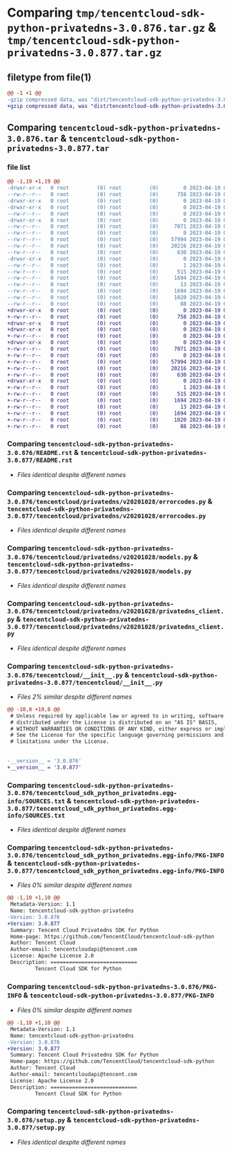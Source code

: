 # Comparing `tmp/tencentcloud-sdk-python-privatedns-3.0.876.tar.gz` & `tmp/tencentcloud-sdk-python-privatedns-3.0.877.tar.gz`

## filetype from file(1)

```diff
@@ -1 +1 @@
-gzip compressed data, was "dist/tencentcloud-sdk-python-privatedns-3.0.876.tar", last modified: Wed Apr 19 00:34:53 2023, max compression
+gzip compressed data, was "dist/tencentcloud-sdk-python-privatedns-3.0.877.tar", last modified: Wed Apr 19 09:26:19 2023, max compression
```

## Comparing `tencentcloud-sdk-python-privatedns-3.0.876.tar` & `tencentcloud-sdk-python-privatedns-3.0.877.tar`

### file list

```diff
@@ -1,19 +1,19 @@
-drwxr-xr-x   0 root         (0) root         (0)        0 2023-04-19 00:34:53.000000 tencentcloud-sdk-python-privatedns-3.0.876/
--rw-r--r--   0 root         (0) root         (0)      758 2023-04-19 00:34:53.000000 tencentcloud-sdk-python-privatedns-3.0.876/README.rst
-drwxr-xr-x   0 root         (0) root         (0)        0 2023-04-19 00:34:53.000000 tencentcloud-sdk-python-privatedns-3.0.876/tencentcloud/
-drwxr-xr-x   0 root         (0) root         (0)        0 2023-04-19 00:34:53.000000 tencentcloud-sdk-python-privatedns-3.0.876/tencentcloud/privatedns/
--rw-r--r--   0 root         (0) root         (0)        0 2023-04-19 00:34:53.000000 tencentcloud-sdk-python-privatedns-3.0.876/tencentcloud/privatedns/__init__.py
-drwxr-xr-x   0 root         (0) root         (0)        0 2023-04-19 00:34:53.000000 tencentcloud-sdk-python-privatedns-3.0.876/tencentcloud/privatedns/v20201028/
--rw-r--r--   0 root         (0) root         (0)     7071 2023-04-19 00:34:53.000000 tencentcloud-sdk-python-privatedns-3.0.876/tencentcloud/privatedns/v20201028/errorcodes.py
--rw-r--r--   0 root         (0) root         (0)        0 2023-04-19 00:34:53.000000 tencentcloud-sdk-python-privatedns-3.0.876/tencentcloud/privatedns/v20201028/__init__.py
--rw-r--r--   0 root         (0) root         (0)    57994 2023-04-19 00:34:53.000000 tencentcloud-sdk-python-privatedns-3.0.876/tencentcloud/privatedns/v20201028/models.py
--rw-r--r--   0 root         (0) root         (0)    20216 2023-04-19 00:34:53.000000 tencentcloud-sdk-python-privatedns-3.0.876/tencentcloud/privatedns/v20201028/privatedns_client.py
--rw-r--r--   0 root         (0) root         (0)      630 2023-04-19 00:34:53.000000 tencentcloud-sdk-python-privatedns-3.0.876/tencentcloud/__init__.py
-drwxr-xr-x   0 root         (0) root         (0)        0 2023-04-19 00:34:53.000000 tencentcloud-sdk-python-privatedns-3.0.876/tencentcloud_sdk_python_privatedns.egg-info/
--rw-r--r--   0 root         (0) root         (0)        1 2023-04-19 00:34:53.000000 tencentcloud-sdk-python-privatedns-3.0.876/tencentcloud_sdk_python_privatedns.egg-info/dependency_links.txt
--rw-r--r--   0 root         (0) root         (0)      515 2023-04-19 00:34:53.000000 tencentcloud-sdk-python-privatedns-3.0.876/tencentcloud_sdk_python_privatedns.egg-info/SOURCES.txt
--rw-r--r--   0 root         (0) root         (0)     1694 2023-04-19 00:34:53.000000 tencentcloud-sdk-python-privatedns-3.0.876/tencentcloud_sdk_python_privatedns.egg-info/PKG-INFO
--rw-r--r--   0 root         (0) root         (0)       13 2023-04-19 00:34:53.000000 tencentcloud-sdk-python-privatedns-3.0.876/tencentcloud_sdk_python_privatedns.egg-info/top_level.txt
--rw-r--r--   0 root         (0) root         (0)     1694 2023-04-19 00:34:53.000000 tencentcloud-sdk-python-privatedns-3.0.876/PKG-INFO
--rw-r--r--   0 root         (0) root         (0)     1020 2023-04-19 00:34:53.000000 tencentcloud-sdk-python-privatedns-3.0.876/setup.py
--rw-r--r--   0 root         (0) root         (0)       88 2023-04-19 00:34:53.000000 tencentcloud-sdk-python-privatedns-3.0.876/setup.cfg
+drwxr-xr-x   0 root         (0) root         (0)        0 2023-04-19 09:26:19.000000 tencentcloud-sdk-python-privatedns-3.0.877/
+-rw-r--r--   0 root         (0) root         (0)      758 2023-04-19 09:26:18.000000 tencentcloud-sdk-python-privatedns-3.0.877/README.rst
+drwxr-xr-x   0 root         (0) root         (0)        0 2023-04-19 09:26:19.000000 tencentcloud-sdk-python-privatedns-3.0.877/tencentcloud/
+drwxr-xr-x   0 root         (0) root         (0)        0 2023-04-19 09:26:19.000000 tencentcloud-sdk-python-privatedns-3.0.877/tencentcloud/privatedns/
+-rw-r--r--   0 root         (0) root         (0)        0 2023-04-19 09:26:18.000000 tencentcloud-sdk-python-privatedns-3.0.877/tencentcloud/privatedns/__init__.py
+drwxr-xr-x   0 root         (0) root         (0)        0 2023-04-19 09:26:19.000000 tencentcloud-sdk-python-privatedns-3.0.877/tencentcloud/privatedns/v20201028/
+-rw-r--r--   0 root         (0) root         (0)     7071 2023-04-19 09:26:18.000000 tencentcloud-sdk-python-privatedns-3.0.877/tencentcloud/privatedns/v20201028/errorcodes.py
+-rw-r--r--   0 root         (0) root         (0)        0 2023-04-19 09:26:18.000000 tencentcloud-sdk-python-privatedns-3.0.877/tencentcloud/privatedns/v20201028/__init__.py
+-rw-r--r--   0 root         (0) root         (0)    57994 2023-04-19 09:26:18.000000 tencentcloud-sdk-python-privatedns-3.0.877/tencentcloud/privatedns/v20201028/models.py
+-rw-r--r--   0 root         (0) root         (0)    20216 2023-04-19 09:26:18.000000 tencentcloud-sdk-python-privatedns-3.0.877/tencentcloud/privatedns/v20201028/privatedns_client.py
+-rw-r--r--   0 root         (0) root         (0)      630 2023-04-19 09:26:18.000000 tencentcloud-sdk-python-privatedns-3.0.877/tencentcloud/__init__.py
+drwxr-xr-x   0 root         (0) root         (0)        0 2023-04-19 09:26:19.000000 tencentcloud-sdk-python-privatedns-3.0.877/tencentcloud_sdk_python_privatedns.egg-info/
+-rw-r--r--   0 root         (0) root         (0)        1 2023-04-19 09:26:19.000000 tencentcloud-sdk-python-privatedns-3.0.877/tencentcloud_sdk_python_privatedns.egg-info/dependency_links.txt
+-rw-r--r--   0 root         (0) root         (0)      515 2023-04-19 09:26:19.000000 tencentcloud-sdk-python-privatedns-3.0.877/tencentcloud_sdk_python_privatedns.egg-info/SOURCES.txt
+-rw-r--r--   0 root         (0) root         (0)     1694 2023-04-19 09:26:19.000000 tencentcloud-sdk-python-privatedns-3.0.877/tencentcloud_sdk_python_privatedns.egg-info/PKG-INFO
+-rw-r--r--   0 root         (0) root         (0)       13 2023-04-19 09:26:19.000000 tencentcloud-sdk-python-privatedns-3.0.877/tencentcloud_sdk_python_privatedns.egg-info/top_level.txt
+-rw-r--r--   0 root         (0) root         (0)     1694 2023-04-19 09:26:19.000000 tencentcloud-sdk-python-privatedns-3.0.877/PKG-INFO
+-rw-r--r--   0 root         (0) root         (0)     1020 2023-04-19 09:26:18.000000 tencentcloud-sdk-python-privatedns-3.0.877/setup.py
+-rw-r--r--   0 root         (0) root         (0)       88 2023-04-19 09:26:19.000000 tencentcloud-sdk-python-privatedns-3.0.877/setup.cfg
```

### Comparing `tencentcloud-sdk-python-privatedns-3.0.876/README.rst` & `tencentcloud-sdk-python-privatedns-3.0.877/README.rst`

 * *Files identical despite different names*

### Comparing `tencentcloud-sdk-python-privatedns-3.0.876/tencentcloud/privatedns/v20201028/errorcodes.py` & `tencentcloud-sdk-python-privatedns-3.0.877/tencentcloud/privatedns/v20201028/errorcodes.py`

 * *Files identical despite different names*

### Comparing `tencentcloud-sdk-python-privatedns-3.0.876/tencentcloud/privatedns/v20201028/models.py` & `tencentcloud-sdk-python-privatedns-3.0.877/tencentcloud/privatedns/v20201028/models.py`

 * *Files identical despite different names*

### Comparing `tencentcloud-sdk-python-privatedns-3.0.876/tencentcloud/privatedns/v20201028/privatedns_client.py` & `tencentcloud-sdk-python-privatedns-3.0.877/tencentcloud/privatedns/v20201028/privatedns_client.py`

 * *Files identical despite different names*

### Comparing `tencentcloud-sdk-python-privatedns-3.0.876/tencentcloud/__init__.py` & `tencentcloud-sdk-python-privatedns-3.0.877/tencentcloud/__init__.py`

 * *Files 2% similar despite different names*

```diff
@@ -10,8 +10,8 @@
 # Unless required by applicable law or agreed to in writing, software
 # distributed under the License is distributed on an "AS IS" BASIS,
 # WITHOUT WARRANTIES OR CONDITIONS OF ANY KIND, either express or implied.
 # See the License for the specific language governing permissions and
 # limitations under the License.
 
 
-__version__ = '3.0.876'
+__version__ = '3.0.877'
```

### Comparing `tencentcloud-sdk-python-privatedns-3.0.876/tencentcloud_sdk_python_privatedns.egg-info/SOURCES.txt` & `tencentcloud-sdk-python-privatedns-3.0.877/tencentcloud_sdk_python_privatedns.egg-info/SOURCES.txt`

 * *Files identical despite different names*

### Comparing `tencentcloud-sdk-python-privatedns-3.0.876/tencentcloud_sdk_python_privatedns.egg-info/PKG-INFO` & `tencentcloud-sdk-python-privatedns-3.0.877/tencentcloud_sdk_python_privatedns.egg-info/PKG-INFO`

 * *Files 0% similar despite different names*

```diff
@@ -1,10 +1,10 @@
 Metadata-Version: 1.1
 Name: tencentcloud-sdk-python-privatedns
-Version: 3.0.876
+Version: 3.0.877
 Summary: Tencent Cloud Privatedns SDK for Python
 Home-page: https://github.com/TencentCloud/tencentcloud-sdk-python
 Author: Tencent Cloud
 Author-email: tencentcloudapi@tencent.com
 License: Apache License 2.0
 Description: ============================
         Tencent Cloud SDK for Python
```

### Comparing `tencentcloud-sdk-python-privatedns-3.0.876/PKG-INFO` & `tencentcloud-sdk-python-privatedns-3.0.877/PKG-INFO`

 * *Files 0% similar despite different names*

```diff
@@ -1,10 +1,10 @@
 Metadata-Version: 1.1
 Name: tencentcloud-sdk-python-privatedns
-Version: 3.0.876
+Version: 3.0.877
 Summary: Tencent Cloud Privatedns SDK for Python
 Home-page: https://github.com/TencentCloud/tencentcloud-sdk-python
 Author: Tencent Cloud
 Author-email: tencentcloudapi@tencent.com
 License: Apache License 2.0
 Description: ============================
         Tencent Cloud SDK for Python
```

### Comparing `tencentcloud-sdk-python-privatedns-3.0.876/setup.py` & `tencentcloud-sdk-python-privatedns-3.0.877/setup.py`

 * *Files identical despite different names*

